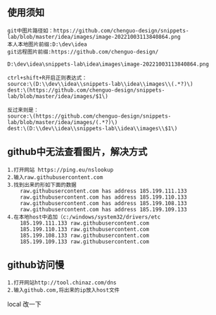 ## 使用须知

````
git中图片路径如：https://github.com/chenguo-design/snippets-lab/blob/master/idea/images/image-20221003113840864.png
本人本地图片前缀:D:\dev\idea
git远程图片前缀:https://github.com/chenguo-design/

D:\dev\idea\snippets-lab\idea\images\image-20221003113840864.png

ctrl+shift+R开启正则表达式：
source:\(D:\\dev\\idea\\snippets-lab\\idea\\images\\(.*?)\)
dest:\(https://github.com/chenguo-design/snippets-lab/blob/master/idea/images/$1\)

反过来则是：
source:\(https://github.com/chenguo-design/snippets-lab/blob/master/idea/images/(.*?)\)
dest:\(D:\\dev\\idea\\snippets-lab\\idea\\images\\$1\)
````

## github中无法查看图片，解决方式

	1.打开网站 https://ping.eu/nslookup
	2.输入raw.githubusercontent.com
	3.找到出来的形如下面的数据
	 	raw.githubusercontent.com has address 185.199.111.133
		raw.githubusercontent.com has address 185.199.110.133
		raw.githubusercontent.com has address 185.199.108.133
		raw.githubusercontent.com has address 185.199.109.133
	4.在本地host中追加（c:/windows/system32/drivers/etc
		185.199.111.133 raw.githubusercontent.com
		185.199.110.133 raw.githubusercontent.com
		185.199.108.133 raw.githubusercontent.com
		185.199.109.133 raw.githubusercontent.com 

## github访问慢

````
1.打开网站http://tool.chinaz.com/dns
2.输入github.com,将出来的ip放入host文件
````

local 改一下